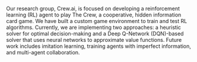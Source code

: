 Our research group, Crew.ai, is focused on developing a reinforcement learning (RL) agent to play The Crew, a cooperative, hidden information card game. We have built a custom game environment to train and test RL algorithms. Currently, we are implementing two approaches: a heuristic solver for optimal decision-making and a Deep Q-Network (DQN)-based solver that uses neural networks to approximate value functions. Future work includes imitation learning, training agents with imperfect information, and multi-agent collaboration.
